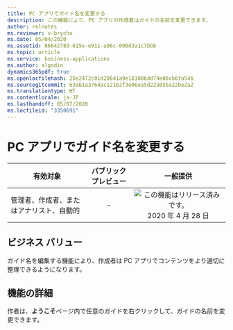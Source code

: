 ```yaml
---
title: PC アプリでガイド名を変更する
description: この機能により、PC アプリの作成者はガイドの名前を変更できます。
author: relnotes
ms.reviewer: v-brycho
ms.date: 05/04/2020
ms.assetid: 8664278d-615e-e911-a96c-000d3a1c7bbb
ms.topic: article
ms.service: business-applications
ms.author: algodin
dynamics365pdf: true
ms.openlocfilehash: 25e2472c01d20641a9e181006dd74e06cb6fa546
ms.sourcegitcommit: 63a61a3764ac12162f3e06ea5d22a05ba22be2a2
ms.translationtype: HT
ms.contentlocale: ja-JP
ms.lasthandoff: 05/07/2020
ms.locfileid: "3350691"
---
```

# <a name="rename-guides-in-the-pc-app"></a>PC アプリでガイド名を変更する


| 有効対象    |  パブリック プレビュー | 一般提供 | 
| ---------- | :----------: |:----------: |
|管理者、作成者、またはアナリスト、自動的|-| ![この機能はリリース済みです。](/dynamics365-release-plan/media/green-checkmark.png "この機能はリリース済みです。") 2020 年 4 月 28 日|


## <a name="business-value"></a>ビジネス バリュー
<!-- bv start -->
ガイド名を編集する機能により、作成者は PC アプリでコンテンツをより適切に整理できるようになります。
<!-- bv end -->



## <a name="feature-details"></a>機能の詳細
<!--feature detail start -->
作者は、**ようこそ**ページ内で任意のガイドを右クリックして、ガイドの名前を変更できます。 
<!--feature detail end -->









